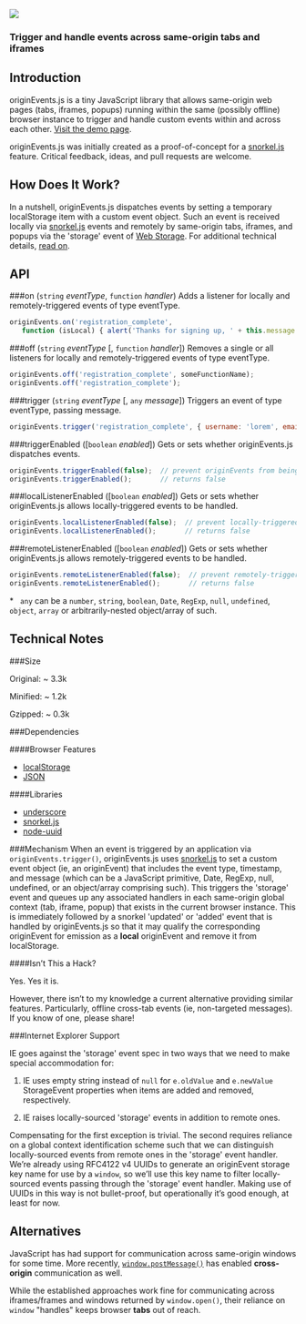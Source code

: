 ![](https://raw.github.com/hansifer/originEvents.js/gh-pages/images/logo_red.png)

### Trigger and handle events across same-origin tabs and iframes

Introduction
---

originEvents.js is a tiny JavaScript library that allows same-origin web pages (tabs, iframes, popups) running within the same (possibly offline) browser instance to trigger and handle custom events within and across each other. [Visit the demo page](http://hansifer.github.io/originEvents.js/).

originEvents.js was initially created as a proof-of-concept for a [snorkel.js](http://hansifer.github.io/snorkel.js/) feature. Critical feedback, ideas, and pull requests are welcome.

How Does It Work?
---

In a nutshell, originEvents.js dispatches events by setting a temporary localStorage item with a custom event object. Such an event is received locally via [snorkel.js](http://hansifer.github.io/snorkel.js/) events and remotely by same-origin tabs, iframes, and popups via the 'storage' event of [Web Storage](http://www.w3.org/TR/webstorage/). For additional technical details, [read on](#technical-notes).

API
---

###on (```string``` *eventType*, ```function``` *handler*)
Adds a listener for locally and remotely-triggered events of type eventType.
```js
originEvents.on('registration_complete',
   function (isLocal) { alert('Thanks for signing up, ' + this.message.username); });
```
###off (```string``` *eventType* [, ```function``` *handler*])
Removes a single or all listeners for locally and remotely-triggered events of type eventType.
```js
originEvents.off('registration_complete', someFunctionName);
originEvents.off('registration_complete');
```
###trigger (```string``` *eventType* [, ```any``` *message*])
Triggers an event of type eventType, passing message.
```js
originEvents.trigger('registration_complete', { username: 'lorem', email: 'lorem@ipsum.com' });
```
###triggerEnabled ([```boolean``` *enabled*])
Gets or sets whether originEvents.js dispatches events.
```js
originEvents.triggerEnabled(false);  // prevent originEvents from being raised
originEvents.triggerEnabled();       // returns false
```
###localListenerEnabled ([```boolean``` *enabled*])
Gets or sets whether originEvents.js allows locally-triggered events to be handled.
```js
originEvents.localListenerEnabled(false);  // prevent locally-triggered events from being handled
originEvents.localListenerEnabled();       // returns false
```
###remoteListenerEnabled ([```boolean``` *enabled*])
Gets or sets whether originEvents.js allows remotely-triggered events to be handled.
```js
originEvents.remoteListenerEnabled(false);  // prevent remotely-triggered events from being handled
originEvents.remoteListenerEnabled();       // returns false
```
<nowiki>*</nowiki>&nbsp;&nbsp;  ```any``` can be a ```number```, ```string```, ```boolean```, ```Date```, ```RegExp```, ```null```, ```undefined```, ```object```, ```array``` or arbitrarily-nested object/array of such.

Technical Notes
---

###Size

Original:  ~ 3.3k

Minified:  ~ 1.2k

Gzipped:   ~ 0.3k

###Dependencies

####Browser Features
-	[localStorage](http://caniuse.com/#search=localStorage)
-	[JSON](http://caniuse.com/#search=JSON)

####Libraries
-	[underscore](https://github.com/jashkenas/underscore)
-	[snorkel.js](https://github.com/hansifer/snorkel.js)
-	[node-uuid](https://github.com/broofa/node-uuid)

###Mechanism
When an event is triggered by an application via ```originEvents.trigger()```, originEvents.js uses [snorkel.js](http://hansifer.github.io/snorkel.js/) to set a custom event object (ie, an originEvent) that includes the event type, timestamp, and message (which can be a JavaScript primitive, Date, RegExp, null, undefined, or an object/array comprising such). This triggers the 'storage' event and queues up any associated handlers in each same-origin global context (tab, iframe, popup) that exists in the current browser instance. This is immediately followed by a snorkel 'updated' or 'added' event that is handled by originEvents.js so that it may qualify the corresponding originEvent for emission as a **local** originEvent and remove it from localStorage.

####Isn’t This a Hack?

Yes. Yes it is.

However, there isn’t to my knowledge a current alternative providing similar features. Particularly, offline cross-tab events (ie, non-targeted messages). If you know of one, please share!

###Internet Explorer Support

IE goes against the 'storage' event spec in two ways that we need to make special accommodation for:

1)	IE uses empty string instead of ```null``` for ```e.oldValue``` and ```e.newValue``` StorageEvent properties when items are added and removed, respectively.

2)	IE raises locally-sourced 'storage' events in addition to remote ones.

Compensating for the first exception is trivial. The second requires reliance on a global context identification scheme such that we can distinguish locally-sourced events from remote ones in the 'storage' event handler. We’re already using RFC4122 v4 UUIDs to generate an originEvent storage key name for use by a ```window```, so we’ll use this key name to filter locally-sourced events passing through the 'storage' event handler. Making use of UUIDs in this way is not bullet-proof, but operationally it’s good enough, at least for now.

Alternatives
---

JavaScript has had support for communication across same-origin windows for some time. More recently, [```window.postMessage()```](https://developer.mozilla.org/en-US/docs/Web/API/Window.postMessage) has enabled **cross-origin** communication as well. 

While the established approaches work fine for communicating across iframes/frames and windows returned by ```window.open()```, their reliance on ```window``` "handles" keeps browser **tabs** out of reach.
